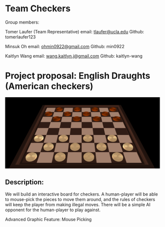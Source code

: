 # Team Checkers
Group members: 

Tomer Laufer (Team Representative)
email: tlaufer@ucla.edu
Github: tomerlaufer123

Minsuk Oh
email: ohmin0922@gmail.com
Github: min0922

Kaitlyn Wang
email: wang.kaitlyn.j@gmail.com
Github: kaitlyn-wang


# Project proposal: English Draughts (American checkers)

![alt text](https://github.com/intro-graphics/team-project-team-checkers/blob/master/screenshots/board.png)

## Description:
We will build an interactive board for checkers. A human-player will be able to mouse-pick the pieces to move them around, and the rules of checkers will keep the player from making illegal moves. There will be a simple AI opponent for the human-player to play against.

Advanced Graphic Feature: Mouse Picking
